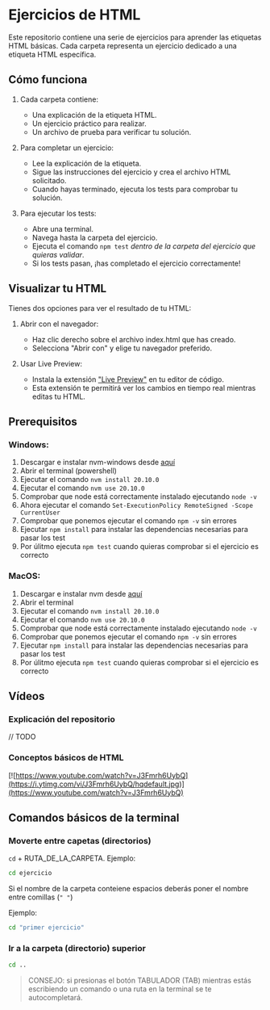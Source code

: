 # Ejercicios de HTML

Este repositorio contiene una serie de ejercicios para aprender las etiquetas HTML básicas. Cada carpeta representa un ejercicio dedicado a una etiqueta HTML específica.

## Cómo funciona

1. Cada carpeta contiene:
   - Una explicación de la etiqueta HTML.
   - Un ejercicio práctico para realizar.
   - Un archivo de prueba para verificar tu solución.

2. Para completar un ejercicio:
   - Lee la explicación de la etiqueta.
   - Sigue las instrucciones del ejercicio y crea el archivo HTML solicitado.
   - Cuando hayas terminado, ejecuta los tests para comprobar tu solución.

3. Para ejecutar los tests:
   - Abre una terminal.
   - Navega hasta la carpeta del ejercicio.
   - Ejecuta el comando `npm test` *dentro de la carpeta del ejercicio que quieras validar*.
   - Si los tests pasan, ¡has completado el ejercicio correctamente!

## Visualizar tu HTML

Tienes dos opciones para ver el resultado de tu HTML:

1. Abrir con el navegador:
   - Haz clic derecho sobre el archivo index.html que has creado.
   - Selecciona "Abrir con" y elige tu navegador preferido.

2. Usar Live Preview:
   - Instala la extensión ["Live Preview"](https://marketplace.visualstudio.com/items?itemName=ms-vscode.live-server) en tu editor de código.
   - Esta extensión te permitirá ver los cambios en tiempo real mientras editas tu HTML.

## Prerequisitos

### Windows:

1. Descargar e instalar nvm-windows desde [aquí](https://github.com/coreybutler/nvm-windows/releases)
2. Abrir el terminal (powershell)
3. Ejecutar el comando `nvm install 20.10.0`
4. Ejecutar el comando `nvm use 20.10.0`
5. Comprobar que node está correctamente instalado ejecutando `node -v`
6. Ahora ejecutar el comando `Set-ExecutionPolicy RemoteSigned -Scope CurrentUser`
7. Comprobar que ponemos ejecutar el comando `npm -v` sin errores
8. Ejecutar `npm install` para instalar las dependencias necesarias para pasar los test
9. Por úlitmo ejecuta `npm test` cuando quieras comprobar si el ejercicio es correcto

### MacOS:

1. Descargar e instalar nvm desde [aquí](https://github.com/nvm-sh/nvm)
2. Abrir el terminal
3. Ejecutar el comando `nvm install 20.10.0`
4. Ejecutar el comando `nvm use 20.10.0`
5. Comprobar que node está correctamente instalado ejecutando `node -v`
7. Comprobar que ponemos ejecutar el comando `npm -v` sin errores
8. Ejecutar `npm install` para instalar las dependencias necesarias para pasar los test
9. Por úlitmo ejecuta `npm test` cuando quieras comprobar si el ejercicio es correcto

## Vídeos

### Explicación del repositorio

// TODO

### Conceptos básicos de HTML

[![https://www.youtube.com/watch?v=J3Fmrh6UybQ](https://i.ytimg.com/vi/J3Fmrh6UybQ/hqdefault.jpg)](https://www.youtube.com/watch?v=J3Fmrh6UybQ)

## Comandos básicos de la terminal

### Moverte entre capetas (directorios)

`cd` + RUTA_DE_LA_CARPETA. Ejemplo:

```bash
cd ejercicio
```

Si el nombre de la carpeta conteiene espacios deberás poner el nombre entre comillas (`" "`)

Ejemplo:

```bash
cd "primer ejercicio"
```


### Ir a la carpeta (directorio) superior

```bash
cd ..
```

> CONSEJO: si presionas el botón TABULADOR (TAB) mientras estás escribiendo un comando o una ruta en la terminal se te autocompletará.
